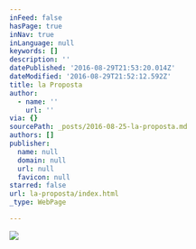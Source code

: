 ```yaml
---
inFeed: false
hasPage: true
inNav: true
inLanguage: null
keywords: []
description: ''
datePublished: '2016-08-29T21:53:20.014Z'
dateModified: '2016-08-29T21:52:12.592Z'
title: la Proposta
author:
  - name: ''
    url: ''
via: {}
sourcePath: _posts/2016-08-25-la-proposta.md
authors: []
publisher:
  name: null
  domain: null
  url: null
  favicon: null
starred: false
url: la-proposta/index.html
_type: WebPage

---
```

![](https://the-grid-user-content.s3-us-west-2.amazonaws.com/34c6ef26-89d2-4b22-a0dc-67ccacf555cc.jpg)